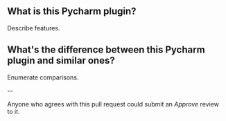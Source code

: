 ## What is this Pycharm plugin?

Describe features.

## What's the difference between this Pycharm plugin and similar ones?

Enumerate comparisons.

--

Anyone who agrees with this pull request could submit an *Approve* review to it.
